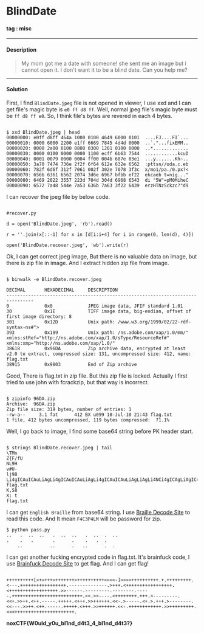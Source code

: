 # **BlindDate**

#### tag : misc

-----------------------------------------------

#### Description

>My mom got me a date with someone! she sent me an image but i cannot open it. I don't want it to be a blind date. Can you help me?

-----------------------------------------------

#### Solution

First, I find `BlindDate.jpeg` file is not opened in viewer, I use xxd and I can get file's magic byte is `e0 ff d8 ff`. Well, normal jpeg file's magic byte must be `ff d8 ff e0`. So, I think file's bytes are revered in each 4 bytes.

~~~

$ xxd BlindDate.jpeg | head
00000000: e0ff d8ff 464a 1000 0100 4649 6000 0101  ....FJ....FI`...
00000010: 0000 6000 2200 e1ff 6669 7845 4d4d 0000  ..`."...fixEMM..
00000020: 0000 2a00 0100 0800 0300 1201 0100 0000  ..*.............
00000030: 0000 0100 0000 0000 1100 ecff 6b63 7544  ............kcuD
00000040: 0001 0079 0000 0004 ff00 004b 687e 03e1  ...y.......Kh~..
00000050: 3a70 7474 736e 2f2f 6f64 612e 632e 6562  :pttsn//oda.c.eb
00000060: 782f 6d6f 312f 7061 002f 302e 7078 3f3c  x/mo1/pa./0.px?<
00000070: 656b 6361 6562 2074 3d6e 6967 bfbb ef22  ekcaeb t=nig..."
00000080: 6469 2022 3557 223d 704d 304d 6968 6543  di "5W"=pM0MiheC
00000090: 6572 7a48 544e 7a53 636b 7a63 3f22 6439  erzHTNzSckzc?"d9

~~~

I can recover the jpeg file by below code.

~~~

#recover.py

d = open('BlindDate.jpeg', 'rb').read()

r = ''.join(x[::-1] for x in [d[i:i+4] for i in range(0, len(d), 4)])

open('BlindDate.recover.jpeg', 'wb').write(r)

~~~

Ok, I can get correct jpeg image, But there is no valuable data on image, but there is zip file in image. And I extract hidden zip file from image.

~~~

$ binwalk -e BlindDate.recover.jpeg

DECIMAL       HEXADECIMAL     DESCRIPTION
--------------------------------------------------------------------------------
0             0x0             JPEG image data, JFIF standard 1.01
30            0x1E            TIFF image data, big-endian, offset of first image directory: 8
301           0x12D           Unix path: /www.w3.org/1999/02/22-rdf-syntax-ns#">
393           0x189           Unix path: /ns.adobe.com/xap/1.0/mm/" xmlns:stRef="http://ns.adobe.com/xap/1.0/sType/ResourceRef#" xmlns:xmp="http://ns.adobe.com/xap/1.0/"
38618         0x96DA          Zip archive data, encrypted at least v2.0 to extract, compressed size: 131, uncompressed size: 412, name: flag.txt
38915         0x9803          End of Zip archive

~~~

Good, There is flag.txt in zip file. But this zip file is locked. Actually I first tried to use john with fcrackzip, but that way is incorrect.

~~~

$ zipinfo 96DA.zip
Archive:  96DA.zip
Zip file size: 319 bytes, number of entries: 1
-rw-a--     3.1 fat      412 BX u099 18-Jul-10 21:43 flag.txt
1 file, 412 bytes uncompressed, 119 bytes compressed:  71.1%

~~~

Well, I go back to image, I find some base64 string before PK header start.

~~~

$ strings BlindDate.recover.jpeg | tail
\TMn
Z{F/fU
NL9H
v#U-
lj9B
Li4gICAuICAuLiAgLi4gICAuICAuLiAgLi4gICAuICAuLiAgLiAgLi4NCi4gICAgLiAgIC4gICAgICAgLiAgICAgIC4gICAgLiAgIC4gIC4gIA0KICAgIC4uICAgICAgICAgIC4uICAgICAgLiAgIC4uICAgICAgLiAgLgPK
flag.txt
K,S8
X: t
flag.txt

~~~

I can get `English Braille` from base64 string. I use [Braille Decode Site](https://www.dcode.fr/braille-alphabet) to read this code. And It mean `F4C3P4LM` will be password for zip.

~~~
$ python pass.py
..   .  ..  ..   .  ..  ..   .  ..  .  ..
.    .   .       .      .    .   .  .  
    ..          ..      .   ..      .  .
~~~

I can get another fucking encrypted code in flag.txt. It's brainfuck code, I use [Brainfuck Decode Site](https://www.dcode.fr/brainfuck-language) to get flag. And I can get flag!

~~~

++++++++++[>+>+++>+++++++>++++++++++<<<<-]>>>>++++++++++.+.+++++++++.<---.+++++++++++++++++.--------------.>+++.<+++++++++++++++++.<++++++++++++++++++.>>------.---------.--------.-----.++++++++++++++++++++++++++.<<.>>----.<++++++++.+++.>---------.<<+.>>++.<++.-----.+++++.<+++.>>++++++.<<-.>-----.<+.>.+++.>--------.<<---.>>++.<++.-----.+++++.<+++.>>++++++.<<-.++++++++++++.>>+++++++++.<<<++++++++++++++++++++++.

~~~

**noxCTF{W0uld_y0u_bl1nd_d4t3_4_bl1nd_d4t3?}**
